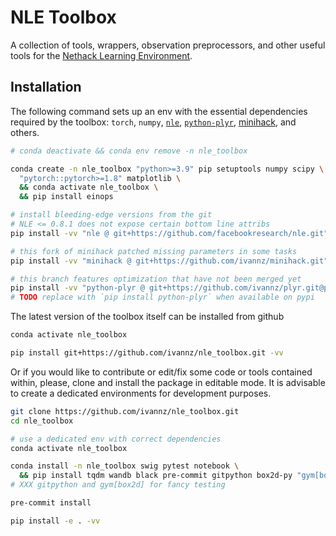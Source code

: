 # NLE Toolbox

A collection of tools, wrappers, observation preprocessors, and other useful
tools for the [Nethack Learning Environment](https://github.com/facebookresearch/nle.git).

## Installation

The following command sets up an env with the essential dependencies required by the toolbox: `torch`, `numpy`, [`nle`](https://github.com/facebookresearch/nle.git), [`python-plyr`](https://github.com/ivannz/plyr.git), [minihack](https://github.com/facebookresearch/minihack.git), and others.

```bash
# conda deactivate && conda env remove -n nle_toolbox

conda create -n nle_toolbox "python>=3.9" pip setuptools numpy scipy \
  "pytorch::pytorch>=1.8" matplotlib \
  && conda activate nle_toolbox \
  && pip install einops

# install bleeding-edge versions from the git
# NLE <= 0.8.1 does not expose certain bottom line attribs
pip install -vv "nle @ git+https://github.com/facebookresearch/nle.git"

# this fork of minihack patched missing parameters in some tasks
pip install -vv "minihack @ git+https://github.com/ivannz/minihack.git"

# this branch features optimization that have not been merged yet
pip install -vv "python-plyr @ git+https://github.com/ivannz/plyr.git@populate"
# TODO replace with `pip install python-plyr` when available on pypi
```

The latest version of the toolbox itself can be installed from github

```bash
conda activate nle_toolbox

pip install git+https://github.com/ivannz/nle_toolbox.git -vv
```

Or if you would like to contribute or edit/fix some code or tools contained within, please, clone and install the package in editable mode. It is advisable to create a dedicated environments for development purposes.

```bash
git clone https://github.com/ivannz/nle_toolbox.git
cd nle_toolbox

# use a dedicated env with correct dependencies
conda activate nle_toolbox

conda install -n nle_toolbox swig pytest notebook \
  && pip install tqdm wandb black pre-commit gitpython box2d-py "gym[box2d]"
# XXX gitpython and gym[box2d] for fancy testing

pre-commit install

pip install -e . -vv
```

